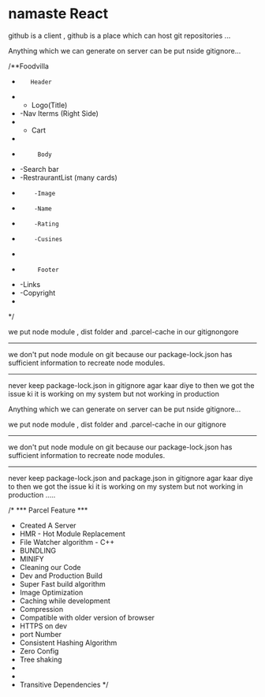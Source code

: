 # namaste React 



github is a client , github is a place which can host git repositories ...




Anything which we can generate on server can be put nside gitignore...


/**Foodvilla
 *        Header 
 *  - Logo(Title)
 *  -Nav Iterms (Right Side)
 *  - Cart        
 * 
 *          Body 
 * -Search bar 
 * -RestraurantList (many cards)
 *         -Image
 *         -Name
 *         -Rating
 *         -Cusines
 * 
 *          Footer
 * -Links
 * -Copyright
 *    
 */


we put node module , dist folder and .parcel-cache in our gitignongore 
 ***

we don't put node module on git because our package-lock.json has sufficient information to recreate node modules.
***


never keep package-lock.json in gitignore agar kaar diye to then we got the issue ki it is working on my system but not working in production 


    

Anything which we can generate on server can be put nside gitignore...


    

we put node module , dist folder and .parcel-cache in our gitignore 



 ***
we don't put node module on git because our package-lock.json has sufficient information to recreate node modules.
***


never keep package-lock.json and package.json  in gitignore agar kaar diye to then we got the issue ki it is working on my system but not working in production  .....


/*
 *** Parcel Feature ***
 * Created A Server
 * HMR - Hot Module Replacement
 * File Watcher algorithm - C++
 * BUNDLING
 * MINIFY
 * Cleaning our Code
 * Dev and Production Build
 * Super Fast build algorithm
 * Image Optimization
 * Caching while development
 * Compression
 * Compatible with older version of browser
 * HTTPS on dev
 * port Number
 * Consistent Hashing Algorithm
 * Zero Config
 * Tree shaking
 *
 *
 * Transitive Dependencies
 */